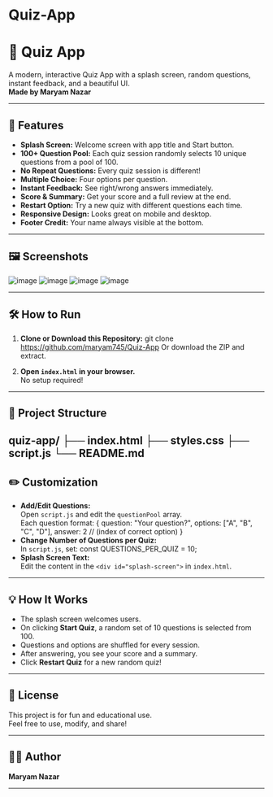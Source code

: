 # Quiz-App
# 🎉 Quiz App

A modern, interactive Quiz App with a splash screen, random questions, instant feedback, and a beautiful UI.  
**Made by Maryam Nazar**

---

## 🚀 Features

- **Splash Screen:** Welcome screen with app title and Start button.
- **100+ Question Pool:** Each quiz session randomly selects 10 unique questions from a pool of 100.
- **No Repeat Questions:** Every quiz session is different!
- **Multiple Choice:** Four options per question.
- **Instant Feedback:** See right/wrong answers immediately.
- **Score & Summary:** Get your score and a full review at the end.
- **Restart Option:** Try a new quiz with different questions each time.
- **Responsive Design:** Looks great on mobile and desktop.
- **Footer Credit:** Your name always visible at the bottom.

---

## 🖼️ Screenshots

![image](https://github.com/user-attachments/assets/a404435a-e421-4bd4-a4dd-64109d4144ff)
![image](https://github.com/user-attachments/assets/b7769b2e-890c-4037-8e4c-3c681aa93502)
![image](https://github.com/user-attachments/assets/a877743a-cce2-45b5-8123-f04f33f084ba)
![image](https://github.com/user-attachments/assets/735935db-4460-4721-82d3-af0f74719a33)





---

## 🛠️ How to Run

1. **Clone or Download this Repository:**
   git clone https://github.com/maryam745/Quiz-App
Or download the ZIP and extract.

3. **Open `index.html` in your browser.**  
No setup required!

---

## 📁 Project Structure

quiz-app/
├── index.html
├── styles.css
├── script.js
└── README.md
---

## ✏️ Customization

- **Add/Edit Questions:**  
  Open `script.js` and edit the `questionPool` array.  
  Each question format:
  {
question: "Your question?",
options: ["A", "B", "C", "D"],
answer: 2 // (index of correct option)
}
- **Change Number of Questions per Quiz:**  
In `script.js`, set:
const QUESTIONS_PER_QUIZ = 10;
- **Splash Screen Text:**  
Edit the content in the `<div id="splash-screen">` in `index.html`.

---

## 💡 How It Works

- The splash screen welcomes users.
- On clicking **Start Quiz**, a random set of 10 questions is selected from 100.
- Questions and options are shuffled for every session.
- After answering, you see your score and a summary.
- Click **Restart Quiz** for a new random quiz!

---

## 📄 License

This project is for fun and educational use.  
Feel free to use, modify, and share!

---

## 🙋‍♀️ Author

**Maryam Nazar**

---

